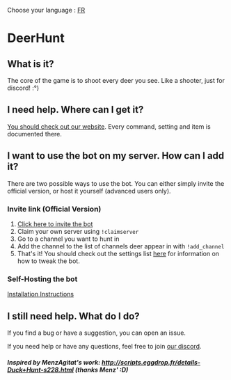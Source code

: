 Choose your language : [FR](README_FR.md)

# DeerHunt
## What is it?
The core of the game is to shoot every deer you see. Like a shooter, just for discord! :°)

## I need help. Where can I get it?
[You should check out our website](https://deerhunt.me). Every command, setting and item is documented there.

## I want to use the bot on my server. How can I add it?
There are two possible ways to use the bot. You can either simply invite the official version, or host it yourself (advanced users only).

### Invite link (Official Version)
1. [Click here to invite the bot](https://)
2. Claim your own server using `!claimserver`
3. Go to a channel you want to hunt in
4. Add the channel to the list of channels deer appear in with `!add_channel`
5. That's it! You should check out the settings list [here](https://deerhunt.me/bot-settings/) for information on how to tweak the bot.

### Self-Hosting the bot
[Installation Instructions](INSTALL.md)

## I still need help. What do I do?
If you find a bug or have a suggestion, you can open an issue.

If you need help or have any questions, feel free to join [our discord](https://discord.gg/).

##### Inspired by MenzAgitat's work: http://scripts.eggdrop.fr/details-Duck+Hunt-s228.html (thanks Menz' :D)
